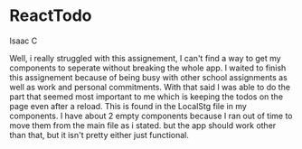 # ReactTodo
Isaac C

Well, i really struggled with this assignement, I can't find a way to get my components to seperate without breaking the whole app. I waited to finish this assignement because of being busy with other school assignments as well as work and personal commitments. With that said I was able to do the part that seemed most important to me which is keeping the todos on the page even after a reload. This is found in the LocalStg file in my components. I have about 2 empty components because I ran out of time to move them from the main file as i stated. but the app should work other than that, but it isn't pretty either just functional. 
